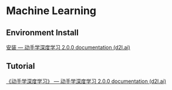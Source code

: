 # Machine Learning

## Environment Install

[安装 — 动手学深度学习 2.0.0 documentation (d2l.ai)](https://zh.d2l.ai/chapter_installation/index.html)

## Tutorial

[《动手学深度学习》 — 动手学深度学习 2.0.0 documentation (d2l.ai)](https://zh.d2l.ai/index.html)

